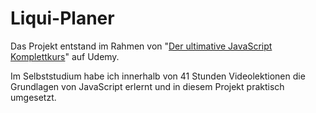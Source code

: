 # Liqui-Planer

Das Projekt entstand im Rahmen von "[Der ultimative JavaScript Komplettkurs](https://www.udemy.com/course/der-ultimative-javascript-komplettkurs/)" auf Udemy.

Im Selbststudium habe ich innerhalb von 41 Stunden Videolektionen die Grundlagen von JavaScript erlernt und in diesem Projekt praktisch umgesetzt.
